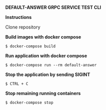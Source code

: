 **DEFAULT-ANSWER GRPC SERVICE TEST CLI**

**Instructions**

Clone repository

**Build images with docker compose**

`$ docker-compose build`

**Run application with docker compose**

`$ docker-compose run --rm default-answer`

**Stop the application by sending SIGINT**

`$ CTRL + C`

**Stop remaining running containers**

`$ docker-compose stop`
